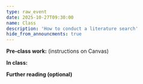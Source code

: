 ```yaml
---
type: raw_event
date: 2025-10-27T09:30:00
name: Class
description: 'How to conduct a literature search'
hide_from_announcments: true
---
```


**Pre-class work:** (instructions on Canvas)



**In class:**



**Further reading (optional)**
